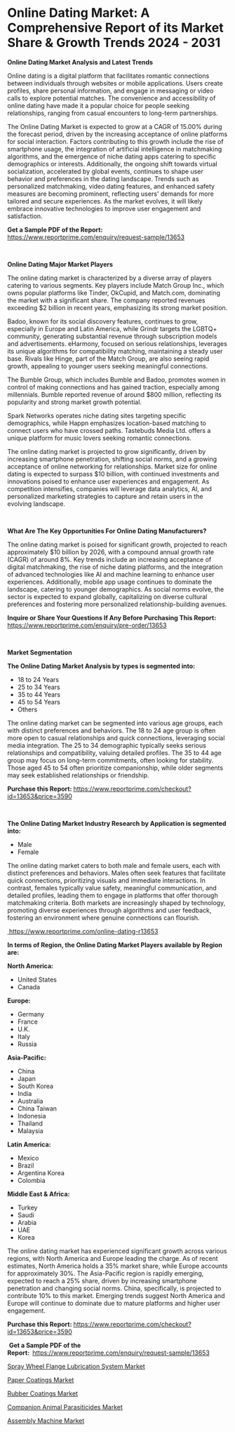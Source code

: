 <p><h1>Online Dating Market: A Comprehensive Report of its Market Share & Growth Trends 2024 - 2031</h1></p><p><strong>Online Dating Market Analysis and Latest Trends</strong></p>
<p><p>Online dating is a digital platform that facilitates romantic connections between individuals through websites or mobile applications. Users create profiles, share personal information, and engage in messaging or video calls to explore potential matches. The convenience and accessibility of online dating have made it a popular choice for people seeking relationships, ranging from casual encounters to long-term partnerships.</p><p>The Online Dating Market is expected to grow at a CAGR of 15.00% during the forecast period, driven by the increasing acceptance of online platforms for social interaction. Factors contributing to this growth include the rise of smartphone usage, the integration of artificial intelligence in matchmaking algorithms, and the emergence of niche dating apps catering to specific demographics or interests. Additionally, the ongoing shift towards virtual socialization, accelerated by global events, continues to shape user behavior and preferences in the dating landscape. Trends such as personalized matchmaking, video dating features, and enhanced safety measures are becoming prominent, reflecting users' demands for more tailored and secure experiences. As the market evolves, it will likely embrace innovative technologies to improve user engagement and satisfaction.</p></p>
<p><strong>Get a Sample PDF of the Report:&nbsp;</strong> <a href="https://www.reportprime.com/enquiry/request-sample/13653?utm_campaign=1108&utm_medium=2&utm_source=Github&utm_content=ia&utm_term=29112024&utm_id=online-dating">https://www.reportprime.com/enquiry/request-sample/13653</a></p>
<p>&nbsp;</p>
<p><strong>Online Dating Major Market Players</strong></p>
<p><p>The online dating market is characterized by a diverse array of players catering to various segments. Key players include Match Group Inc., which owns popular platforms like Tinder, OkCupid, and Match.com, dominating the market with a significant share. The company reported revenues exceeding $2 billion in recent years, emphasizing its strong market position.</p><p>Badoo, known for its social discovery features, continues to grow, especially in Europe and Latin America, while Grindr targets the LGBTQ+ community, generating substantial revenue through subscription models and advertisements. eHarmony, focused on serious relationships, leverages its unique algorithms for compatibility matching, maintaining a steady user base. Rivals like Hinge, part of the Match Group, are also seeing rapid growth, appealing to younger users seeking meaningful connections.</p><p>The Bumble Group, which includes Bumble and Badoo, promotes women in control of making connections and has gained traction, especially among millennials. Bumble reported revenue of around $800 million, reflecting its popularity and strong market growth potential.</p><p>Spark Networks operates niche dating sites targeting specific demographics, while Happn emphasizes location-based matching to connect users who have crossed paths. Tastebuds Media Ltd. offers a unique platform for music lovers seeking romantic connections. </p><p>The online dating market is projected to grow significantly, driven by increasing smartphone penetration, shifting social norms, and a growing acceptance of online networking for relationships. Market size for online dating is expected to surpass $10 billion, with continued investments and innovations poised to enhance user experiences and engagement. As competition intensifies, companies will leverage data analytics, AI, and personalized marketing strategies to capture and retain users in the evolving landscape.</p></p>
<p>&nbsp;</p>
<p><strong>What Are The Key Opportunities For Online Dating Manufacturers?</strong></p>
<p><p>The online dating market is poised for significant growth, projected to reach approximately $10 billion by 2026, with a compound annual growth rate (CAGR) of around 8%. Key trends include an increasing acceptance of digital matchmaking, the rise of niche dating platforms, and the integration of advanced technologies like AI and machine learning to enhance user experiences. Additionally, mobile app usage continues to dominate the landscape, catering to younger demographics. As social norms evolve, the sector is expected to expand globally, capitalizing on diverse cultural preferences and fostering more personalized relationship-building avenues.</p></p>
<p><strong>Inquire or Share Your Questions If Any Before Purchasing This Report:</strong> <a href="https://www.reportprime.com/enquiry/pre-order/13653?utm_campaign=1108&utm_medium=2&utm_source=Github&utm_content=ia&utm_term=29112024&utm_id=online-dating">https://www.reportprime.com/enquiry/pre-order/13653</a></p>
<p>&nbsp;</p>
<p><strong>Market Segmentation</strong></p>
<p><strong>The Online Dating Market Analysis by types is segmented into:</strong></p>
<p><ul><li>18 to 24 Years</li><li>25 to 34 Years</li><li>35 to 44 Years</li><li>45 to 54 Years</li><li>Others</li></ul></p>
<p><p>The online dating market can be segmented into various age groups, each with distinct preferences and behaviors. The 18 to 24 age group is often more open to casual relationships and quick connections, leveraging social media integration. The 25 to 34 demographic typically seeks serious relationships and compatibility, valuing detailed profiles. The 35 to 44 age group may focus on long-term commitments, often looking for stability. Those aged 45 to 54 often prioritize companionship, while older segments may seek established relationships or friendship.</p></p>
<p><strong>Purchase this Report:&nbsp;</strong><a href="https://www.reportprime.com/checkout?id=13653&price=3590&utm_campaign=1108&utm_medium=2&utm_source=Github&utm_content=ia&utm_term=29112024&utm_id=online-dating">https://www.reportprime.com/checkout?id=13653&price=3590</a></p>
<p>&nbsp;</p>
<p><strong>The Online Dating Market Industry Research by Application is segmented into:</strong></p>
<p><ul><li>Male</li><li>Female</li></ul></p>
<p><p>The online dating market caters to both male and female users, each with distinct preferences and behaviors. Males often seek features that facilitate quick connections, prioritizing visuals and immediate interactions. In contrast, females typically value safety, meaningful communication, and detailed profiles, leading them to engage in platforms that offer thorough matchmaking criteria. Both markets are increasingly shaped by technology, promoting diverse experiences through algorithms and user feedback, fostering an environment where genuine connections can flourish.</p></p>
<p><a href="https://www.reportprime.com/online-dating-r13653?utm_campaign=1108&utm_medium=2&utm_source=Github&utm_content=ia&utm_term=29112024&utm_id=online-dating">&nbsp;https://www.reportprime.com/online-dating-r13653</a></p>
<p><strong>In terms of Region, the Online Dating Market Players available by Region are:</strong></p>
<p>
    <p> <strong> North America: </strong>
        <ul>
            <li>United States</li>
            <li>Canada</li>
        </ul>
        </p> 
    <p> <strong> Europe: </strong>
        <ul>
            <li>Germany</li>
            <li>France</li>
            <li>U.K.</li>
            <li>Italy</li>
            <li>Russia</li>
        </ul>
        </p> 
    <p> <strong> Asia-Pacific: </strong>
        <ul>
            <li>China</li>
            <li>Japan</li>
            <li>South Korea</li>
            <li>India</li>
            <li>Australia</li>
            <li>China Taiwan</li>
            <li>Indonesia</li>
            <li>Thailand</li>
            <li>Malaysia</li>
        </ul>
        </p> 
    <p> <strong> Latin America: </strong>
        <ul>
            <li>Mexico</li>
            <li>Brazil</li>
            <li>Argentina Korea</li>
            <li>Colombia</li>
        </ul>
        </p> 
    <p> <strong> Middle East & Africa: </strong>
        <ul>
            <li>Turkey</li>
            <li>Saudi</li>
            <li>Arabia</li>
            <li>UAE</li>
            <li>Korea</li>
        </ul>
    </p>
    </p>
<p><p>The online dating market has experienced significant growth across various regions, with North America and Europe leading the charge. As of recent estimates, North America holds a 35% market share, while Europe accounts for approximately 30%. The Asia-Pacific region is rapidly emerging, expected to reach a 25% share, driven by increasing smartphone penetration and changing social norms. China, specifically, is projected to contribute 10% to this market. Emerging trends suggest North America and Europe will continue to dominate due to mature platforms and higher user engagement.</p></p>
<p><strong>Purchase this Report: </strong><a href="https://www.reportprime.com/checkout?id=13653&price=3590&utm_campaign=1108&utm_medium=2&utm_source=Github&utm_content=ia&utm_term=29112024&utm_id=online-dating">https://www.reportprime.com/checkout?id=13653&price=3590</a></p>
<p>&nbsp;<strong>Get a Sample PDF of the Report:&nbsp;&nbsp;</strong><a href="https://www.reportprime.com/enquiry/request-sample/13653?utm_campaign=1108&utm_medium=2&utm_source=Github&utm_content=ia&utm_term=29112024&utm_id=online-dating">https://www.reportprime.com/enquiry/request-sample/13653</a></p>
<p><strong></strong></p>
<p><p><a href="https://issuu.com/reportprime-2/docs/spray-wheel-flange-lubrication-system-market-size-?utm_campaign=1108&utm_medium=2&utm_source=Github&utm_content=ia&utm_term=29112024&utm_id=online-dating">Spray Wheel Flange Lubrication System Market</a></p><p><a href="https://www.linkedin.com/pulse/paper-coatings-market-size-share-trends-analysis-report-end-use-b1jce?utm_campaign=1108&utm_medium=2&utm_source=Github&utm_content=ia&utm_term=29112024&utm_id=online-dating">Paper Coatings Market</a></p><p><a href="https://www.linkedin.com/pulse/investing-rubber-coatings-market-trends-leading-products-2igke?utm_campaign=1108&utm_medium=2&utm_source=Github&utm_content=ia&utm_term=29112024&utm_id=online-dating">Rubber Coatings Market</a></p><p><a href="https://issuu.com/reportprime-2/docs/companion-animal-parasiticides-market-size-2030.pp?utm_campaign=1108&utm_medium=2&utm_source=Github&utm_content=ia&utm_term=29112024&utm_id=online-dating">Companion Animal Parasiticides Market</a></p><p><a href="https://www.linkedin.com/pulse/insights-assembly-machine-market-players-size-geographical-s8hte?utm_campaign=1108&utm_medium=2&utm_source=Github&utm_content=ia&utm_term=29112024&utm_id=online-dating">Assembly Machine Market</a></p></p>